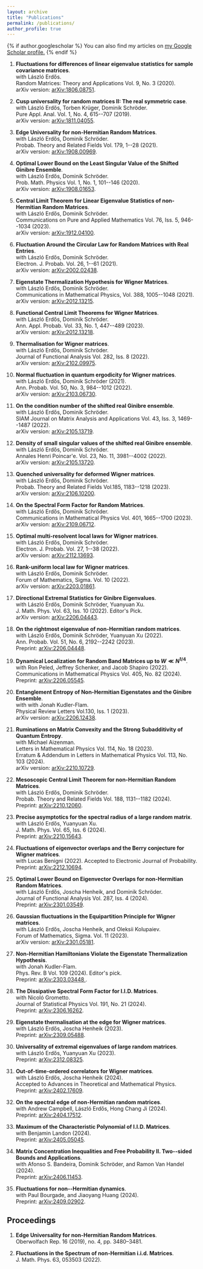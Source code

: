 ```yaml
---
layout: archive
title: "Publications"
permalink: /publications/
author_profile: true
---
```


{% if author.googlescholar %}
  You can also find my articles on <u><a href="{{author.googlescholar}}">my Google Scholar profile</a>.</u>
{% endif %}

1. **Fluctuations for differences of linear eigenvalue statistics for sample covariance matrices**.    
with László Erdős.  
Random Matrices: Theory and Applications Vol. 9, No. 3 (2020).   
arXiv version: [arXiv:1806.08751](https://arxiv.org/abs/1806.08751). 

2. **Cusp universality for random matrices II: The real symmetric case**.  
with László Erdős, Torben Krüger, Dominik Schröder.  
Pure Appl. Anal. Vol. 1, No. 4, 615--707 (2019).     
arXiv version: [arXiv:1811.04055](https://arxiv.org/abs/1811.04055). 

3. **Edge Universality for non-Hermitian Random Matrices**.   
with László Erdős, Dominik Schröder.  
Probab. Theory and Related Fields Vol. 179, 1--28 (2021).     
arXiv version: [arXiv:1908.00969](https://arxiv.org/abs/1908.00969).  

4. **Optimal Lower Bound on the Least Singular Value of the Shifted Ginibre Ensemble**.  
with László Erdős, Dominik Schröder.  
Prob. Math. Physics Vol. 1, No. 1, 101--146 (2020).  
arXiv version: [arXiv:1908.01653](https://arxiv.org/abs/1908.01653). 

5. **Central Limit Theorem for Linear Eigenvalue Statistics of non-Hermitian Random Matrices**.  
with László Erdős, Dominik Schröder.  
Communications on Pure and Applied Mathematics Vol. 76, Iss. 5, 946--1034 (2023).     
arXiv version: [arXiv:1912.04100](https://arxiv.org/abs/1912.04100). 

6. **Fluctuation Around the Circular Law for Random Matrices with Real Entries**.  
with László Erdős, Dominik Schröder.  
Electron. J. Probab. Vol. 26, 1--61 (2021).     
arXiv version: [arXiv:2002.02438](https://arxiv.org/abs/2002.02438). 

7. **Eigenstate Thermalization Hypothesis for Wigner Matrices**.  
with László Erdős, Dominik Schröder.  
Communications in Mathematical Physics,  Vol. 388, 1005--1048 (2021).      
arXiv version: [arXiv:2012.13215](https://arxiv.org/abs/2012.13215). 

8. **Functional Central Limit Theorems for Wigner Matrices**.  
with László Erdős, Dominik Schröder.  
Ann. Appl. Probab. Vol. 33, No. 1, 447--489 (2023).        
arXiv version: [arXiv:2012.13218](https://arxiv.org/abs/2012.13218). 

9. **Thermalisation for Wigner matrices**.  
with László Erdős, Dominik Schröder.  
Journal of Functional Analysis Vol. 282, Iss. 8 (2022).     
arXiv version: [arXiv:2102.09975](https://arxiv.org/abs/2102.09975). 

10. **Normal fluctuation in quantum ergodicity for Wigner matrices**.  
with László Erdős, Dominik Schröder (2021).  
Ann. Probab. Vol. 50, No. 3, 984--1012 (2022).   
arXiv version: [arXiv:2103.06730](https://arxiv.org/abs/2103.06730).  

11. **On the condition number of the shifted real Ginibre ensemble**.  
with László Erdős, Dominik Schröder.  
SIAM Journal on Matrix Analysis and Applications Vol. 43, Iss. 3, 1469--1487 (2022).      
arXiv version: [arXiv:2105.13719](https://arxiv.org/abs/2105.13719). 

12. **Density of small singular values of the shifted real Ginibre ensemble**.  
with László Erdős, Dominik Schröder.  
Annales Henri Poincar\'e. Vol. 23, No. 11, 3981--4002 (2022).     
arXiv version: [arXiv:2105.13720](https://arxiv.org/abs/2105.13720). 

13. **Quenched universality for deformed Wigner matrices**.  
with László Erdős, Dominik Schröder.  
Probab. Theory and Related Fields Vol.185, 1183--1218 (2023).     
arXiv version: [arXiv:2106.10200](https://arxiv.org/abs/2106.10200). 

14. **On the Spectral Form Factor for Random Matrices**.  
with László Erdős, Dominik Schröder.  
Communications in Mathematical Physics Vol. 401, 1665--1700 (2023).      
arXiv version: [arXiv:2109.06712](https://arxiv.org/abs/2109.06712). 

15. **Optimal multi-resolvent local laws for Wigner matrices**.  
with László Erdős, Dominik Schröder.  
Electron. J. Probab. Vol. 27, 1--38 (2022).      
arXiv version: [arXiv:2112.13693](https://arxiv.org/abs/2112.13693). 

16. **Rank-uniform local law for Wigner matrices**.  
with László Erdős, Dominik Schröder.  
Forum of Mathematics, Sigma. Vol. 10 (2022).     
arXiv version: [arXiv:2203.01861](https://arxiv.org/abs/2203.01861).  

17. **Directional Extremal Statistics for Ginibre Eigenvalues**.    
with László Erdős, Dominik Schröder, Yuanyuan Xu.  
J. Math. Phys. Vol. 63, Iss. 10 (2022). Editor's Pick.  
arXiv version: [arXiv:2206.04443](https://arxiv.org/abs/2206.04443).  
    
18. **On the rightmost eigenvalue of non-Hermitian random matrices**.  
with László Erdős, Dominik Schröder, Yuanyuan Xu (2022).  
Ann. Probab. Vol. 51, No. 6, 2192--2242 (2023).    
Preprint: [arXiv:2206.04448](https://arxiv.org/abs/2206.04448). 
    
19. **Dynamical Localization for Random Band Matrices up to $W\ll N^{1/4}$**.   
with Ron Peled, Jeffrey Schenker, and Jacob Shapiro (2022).  
Communications in Mathematical Physics Vol. 405, No. 82 (2024).    
Preprint: [arXiv:2206.05545](https://arxiv.org/abs/2206.05545). 
    
20. **Entanglement Entropy of Non-Hermitian Eigenstates and the Ginibre Ensemble**.  
with with Jonah Kudler-Flam.  
Physical Review Letters Vol.130, Iss. 1 (2023).   
arXiv version: [arXiv:2206.12438](https://arxiv.org/abs/2206.12438).  

21. **Ruminations on Matrix Convexity and the Strong Subadditivity of Quantum Entropy**.  
with Michael Aizenman.  
Letters in Mathematical Physics Vol. 114, No. 18 (2023).  
Erratum \& Addendum in Letters in Mathematical Physics Vol. 113, No. 103 (2024).  
arXiv version: [arXiv:2210.10729](https://arxiv.org/abs/2210.10729).  

22. **Mesoscopic Central Limit Theorem for non-Hermitian Random Matrices**.  
with László Erdős, Dominik Schröder.    
Probab. Theory and Related Fields Vol. 188, 1131--1182 (2024).    
Preprint: [arXiv:2210.12060](https://arxiv.org/abs/2210.12060).  

23. **Precise asymptotics for the spectral radius of a large random matrix**.  
with László Erdős, Yuanyuan Xu.  
J. Math. Phys. Vol. 65, Iss. 6 (2024).   
Preprint: [arXiv:2210.15643](https://arxiv.org/abs/2210.15643).  

24. **Fluctuations of eigenvector overlaps and the Berry conjecture for Wigner matrices**.  
with Lucas Benigni (2022).
Accepted to Electronic Journal of Probability.  
Preprint: [arXiv:2212.10694](https://arxiv.org/pdf/2212.10694.pdf).  

26. **Optimal Lower Bound on Eigenvector Overlaps for non-Hermitian Random Matrices**.    
with László Erdős, Joscha Henheik, and Dominik Schröder.    
Journal of Functional Analysis Vol. 287, Iss. 4 (2024).        
Preprint: [arXiv:2301.03549](https://arxiv.org/pdf/2301.03549.pdf).  

27. **Gaussian fluctuations in the Equipartition Principle for Wigner matrices**.   
with László Erdős, Joscha Henheik, and Oleksii Kolupaiev.  
Forum of Mathematics, Sigma. Vol. 11 (2023).     
arXiv version: [arXiv:2301.05181](https://arxiv.org/pdf/2301.05181.pdf).  

28. **Non-Hermitian Hamiltonians Violate the Eigenstate Thermalization Hypothesis**.  
with Jonah Kudler-Flam.    
Phys. Rev. B Vol. 109 (2024). Editor's pick.     
Preprint: [arXiv:2303.03448 ](https://arxiv.org/pdf/2303.03448.pdf).  

29. **The Dissipative Spectral Form Factor for I.I.D. Matrices**.  
with Nicoló Grometto.    
Journal of Statistical Physics Vol. 191, No. 21 (2024).     
Preprint: [arXiv:2306.16262](https://arxiv.org/pdf/2306.16262.pdf).  

30. **Eigenstate thermalisation at the edge for Wigner matrices**.  
with László Erdős, Joscha Henheik (2023).  
Preprint: [arXiv:2309.05488](https://arxiv.org/pdf/2309.05488.pdf).

31. **Universality of extremal eigenvalues of large random matrices**.   
with László Erdős, Yuanyuan Xu (2023).  
Preprint: [arXiv:2312.08325](https://arxiv.org/pdf/2312.08325.pdf).  

32. **Out-of-time-ordered correlators for Wigner matrices**.  
with László Erdős, Joscha Henheik (2024).  
Accepted to Advances in Theoretical and Mathematical Physics.   
Preprint: [arXiv:2402.17609](https://arxiv.org/pdf/2402.17609.pdf).

33. **On the spectral edge of non-Hermitian random matrices**.  
with Andrew Campbell, László Erdős, Hong Chang Ji (2024).  
Preprint: [arXiv:2404.17512](https://arxiv.org/pdf/2404.17512).

34. **Maximum of the Characteristic Polynomial of I.I.D. Matrices**.  
with Benjamin Landon (2024).  
Preprint: [arXiv:2405.05045](https://arxiv.org/pdf/2405.05045).

35. **Matrix Concentration Inequalities and Free Probability II. Two--sided Bounds and Applications**.  
with Afonso S. Bandeira, Dominik Schröder, and Ramon Van Handel (2024).   
Preprint: [arXiv:2406.11453](https://arxiv.org/pdf/2406.11453).

36. **Fluctuations for non--Hermitian dynamics**.  
with Paul Bourgade, and Jiaoyang Huang (2024).  
Preprint: [arXiv:2409.02902](https://arxiv.org/pdf/2409.02902).  

## **Proceedings**

1. **Edge Universality for non-Hermitian Random Matrices**.   
Oberwolfach Rep. 16 (2019), no. 4, pp. 3480–3481.  

2. **Fluctuations in the Spectrum of non-Hermitian i.i.d. Matrices**.  
J. Math. Phys. 63, 053503 (2022).  
